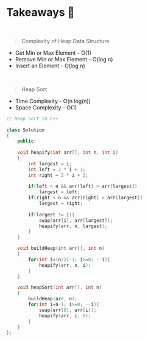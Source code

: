 # Takeaways 🚀
<br>

>Complexity of Heap Data Structure
<ul>
  <li>Get Min or Max Element - O(1)
  <li>Remove Min or Max Element - O(log n)
  <li>Insert an Element - O(log n)
</ul>
<br>

>Heap Sort
<ul>
  <li> Time Complexity - O(n log(n))
  <li> Space Complexity - O(1)
</ul>

```cpp
// Heap Sort in C++
 
class Solution
{
    public:
    
    void heapify(int arr[], int n, int i)  
    {
        int largest = i;
        int left = 2 * i + 1;
        int right = 2 * i + 2;
          
        if(left < n && arr[left] > arr[largest]) 
            largest = left;
        if(right < n && arr[right] > arr[largest])
            largest = right;
        
        if(largest != i){
            swap(arr[i], arr[largest]);
            heapify(arr, n, largest);
        }
    }

    void buildHeap(int arr[], int n)  
    { 
        for(int i=(n/2)-1; i>=0; --i){
            heapify(arr, n, i);
        }
    }

    void heapSort(int arr[], int n)
    {
        buildHeap(arr, n);
        for(int i=n-1; i>=0; --i){
            swap(arr[0], arr[i]);
            heapify(arr, i, 0);
        }
    }
};
```
